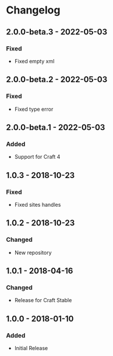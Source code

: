 # Changelog

## 2.0.0-beta.3 - 2022-05-03

### Fixed
- Fixed empty xml

## 2.0.0-beta.2 - 2022-05-03

### Fixed
- Fixed type error

## 2.0.0-beta.1 - 2022-05-03

### Added
- Support for Craft 4

## 1.0.3 - 2018-10-23

### Fixed
- Fixed sites handles

## 1.0.2 - 2018-10-23

### Changed
- New repository

## 1.0.1 - 2018-04-16

### Changed
- Release for Craft Stable

## 1.0.0 - 2018-01-10

### Added
- Initial Release
